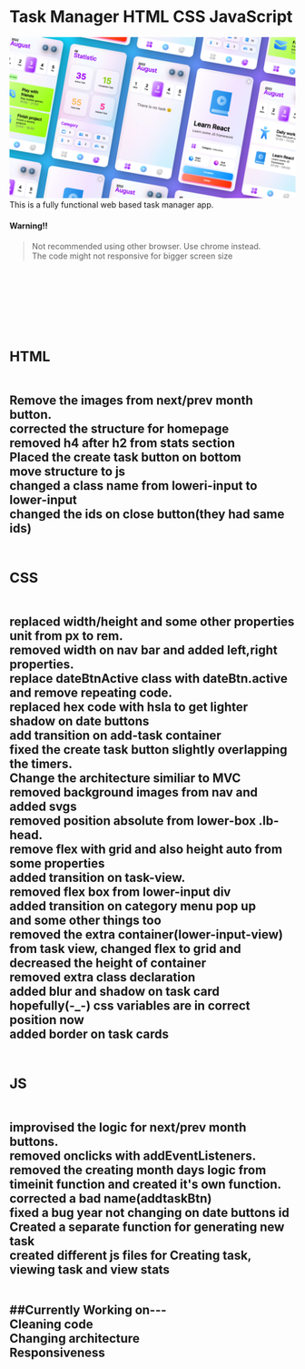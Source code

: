 # Task Manager HTML CSS JavaScript
![Thumbnail](Img/cover.png)
This is a fully functional web based task manager app.
#### Warning!!
>Not recommended using other browser. Use chrome instead.
</br>The code might not responsive for bigger screen size

<br>
<br>
<br>

<h2><Changelogs---</h2><br>
<h3>HTML</h3><br>
Remove the images from next/prev month button.<br>
corrected the structure for homepage<br>
removed h4 after h2 from stats section <br>
Placed the create task button on bottom <br>
move structure to js <br>
changed a class name from loweri-input to lower-input<br>
changed the ids on close button(they had same ids) <br>
<br>

<h3>CSS</h3><br>
replaced width/height and some other properties unit from px to rem.<br>
removed width on nav bar and added left,right properties.<br>
replace dateBtnActive class with dateBtn.active and remove repeating code.<br>
replaced hex code with hsla to get lighter shadow on date buttons<br>
add transition on add-task container<br>
fixed the create task button slightly overlapping the timers.<br>
Change the architecture similiar to MVC <br>
removed background images from nav and added svgs<br>
removed position absolute from lower-box .lb-head.<br>
remove flex with grid and also height auto from some properties<br>
added transition on task-view.<br>
removed flex box from lower-input div<br>
added transition on category menu pop up<br>
and some other things too <br>
removed the extra container(lower-input-view) from task view, changed flex to grid and decreased the height of container<br>
removed extra class declaration<br>
added blur and shadow on task card <br>
hopefully(-_-) css variables are in correct position now<br>
added border on task cards <br>
<br>

<h3>JS</h3><br>
improvised the logic for next/prev month buttons.<br>
removed onclicks with addEventListeners.<br>
removed the creating month days logic from timeinit function and created it's own function.<br>
corrected a bad name(addtaskBtn)<br>
fixed a bug year not changing on date buttons id<br>
Created a separate function for generating new task <br>
created different js files for Creating task, viewing task and view stats<br>
<br>

##Currently Working on---<br>
Cleaning code<br>
Changing architecture <br>
Responsiveness<br>

